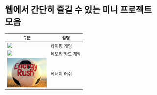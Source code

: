 # 웹에서 간단히 즐길 수 있는 미니 프로젝트 모음

| 구분                                                                    | 설명             |
| ----------------------------------------------------------------------- | ---------------- |
| [<img src="typing-game/icon.png" width="128">](/typing-game/index.html) | 타이핑 게임      |
| [<img src="memory-card/icon.jpg" width="128">](/memory-card/index.html) | 메모리 카드 게임 |
| [<img src="energy-rush/icon.jpg" width="128">](/energy-rush/index.html) | 에너지 러쉬 |
